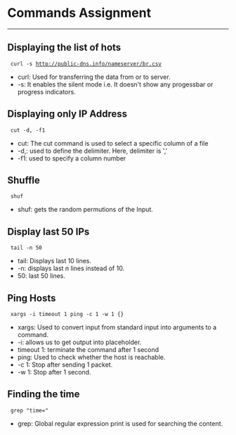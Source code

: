 # Commands Assignment

---

## Displaying the list of hots
<code> curl -s http://public-dns.info/nameserver/br.csv </code>
- curl: Used for transferring the data from or to server.
- -s: It enables the silent mode i.e. It doesn't show any progessbar or progress indicators.

## Displaying only IP Address
<code> cut -d, -f1 </code>
- cut: The cut command is used to select a specific column of a file
- -d,: used to define the delimiter. Here, delimiter is ','
- -f1: used to specify a column number

## Shuffle
<code>  shuf </code>
- shuf: gets the random permutions of the Input.

## Display last 50 IPs
<code> tail -n 50 </code>
- tail: Displays last 10 lines.
- -n: displays last n lines instead of 10.
- 50: last 50 lines.

## Ping Hosts
<code>  xargs -i timeout 1 ping -c 1 -w 1 {} </code>
- xargs: Used to convert input from standard input into arguments to a command.
- -i: allows us to get output into placeholder.
- timeout 1: terminate the command after 1 second
- ping: Used to check whether the host is reachable.
- -c 1: Stop after sending 1 packet.
- -w 1: Stop after 1 second.

## Finding the time
<code> grep "time=" </code>
- grep: Global regular expression print is used for searching the content.

## 